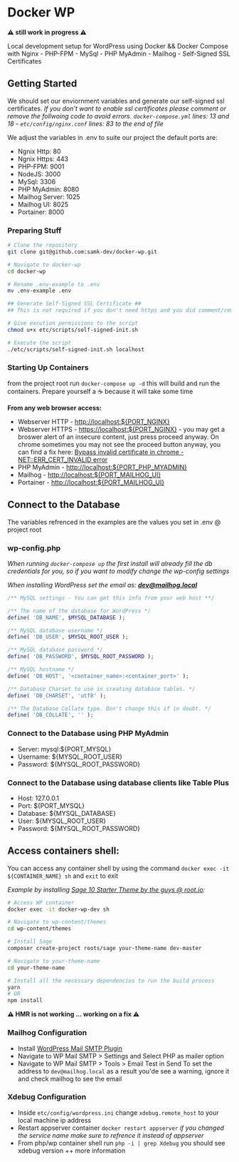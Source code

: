 # Docker WP

**⚠️ still work in progress ⚠️**

Local development setup for WordPress using Docker && Docker Compose with Nginx - PHP-FPM - MySql - PHP MyAdmin - Mailhog - Self-Signed SSL Certificates

## Getting Started

We should set our enviornment variables and generate our self-signed ssl certificates. _If you don't want to enable ssl certificates please comment or remove the follwoing code to avoid errors. `docker-compose.yml` lines: 13 and 18 - `etc/config/nginx.conf` lines: 83 to the end of file_

We adjust the variables in .env to suite our project the default ports are:

-   Ngnix Http: 80
-   Ngnix Https: 443
-   PHP-FPM: 9001
-   NodeJS: 3000
-   MySql: 3306
-   PHP MyAdmin: 8080
-   Mailhog Server: 1025
-   Mailhog UI: 8025
-   Portainer: 8000

### Preparing Stuff

```bash
# Clone the repository
git clone git@github.com:samk-dev/docker-wp.git

# Navigate to docker-wp
cd docker-wp

# Rename .env-example to .env
mv .env-example .env

## Generate Self-Signed SSL Certificate ##
## This is not required if you don't need https and you did comment/remove the ssl settings ##

# Give excution permissions to the script
chmod u+x etc/scripts/self-signed-init.sh

# Execute the script
./etc/scripts/self-signed-init.sh localhost
```

### Starting Up Containers

from the project root run `docker-compose up -d` this will build and run the containers. Prepare yourself a ☕️ because it will take some time

**From any web browser access:**

-   Webserver HTTP - [http://localhost:${PORT_NGINX}](http://localhost)
-   Webserver HTTPS - [https://localhost:${PORT_NGINX}](https://localhost) - you may get a broswer alert of an insecure content, just press proceed anyway. On chrome sometimes you may not see the proceed button anyway, you can find a fix here: [Bypass invalid certificate in chrome - NET::ERR_CERT_INVALID error](https://dblazeski.medium.com/chrome-bypass-net-err-cert-invalid-for-development-daefae43eb12)
-   PHP MyAdmin - [http://localhost:${PORT_PHP_MYADMIN}](http://localhost:8080)
-   Mailhog - [http://localhost:${PORT_MAILHOG_UI}](http://localhost:8025)
-   Portainer - [http://localhost:${PORT_MAILHOG_UI}](http://localhost:8025)

## Connect to the Database

The variables refrenced in the examples are the values you set in .env @ project root

### wp-config.php

_When running `docker-compose up` the first install will already fill the db credentials for you, so if you want to modify change the wp-config settings_

_When installing WordPress set the email as: **dev@mailhog.local**_

```php
/** MySQL settings - You can get this info from your web host **/

/** The name of the database for WordPress */
define( 'DB_NAME', $MYSQL_DATABASE );

/** MySQL database username */
define( 'DB_USER', $MYSQL_ROOT_USER );

/** MySQL database password */
define( 'DB_PASSWORD', $MYSQL_ROOT_PASSWORD );

/** MySQL hostname */
define( 'DB_HOST', '<container_name>:<container_port>' );

/** Database Charset to use in creating database tables. */
define( 'DB_CHARSET', 'utf8' );

/** The Database Collate type. Don't change this if in doubt. */
define( 'DB_COLLATE', '' );
```

### Connect to the Database using PHP MyAdmin

-   Server: mysql:${PORT_MYSQL}
-   Username: ${MYSQL_ROOT_USER}
-   Password: ${MYSQL_ROOT_PASSWORD}

### Connect to the Database using database clients like Table Plus

-   Host: 127.0.0.1
-   Port: ${PORT_MYSQL}
-   Database: ${MYSQL_DATABASE}
-   User: ${MYSQL_ROOT_USER}
-   Password: ${MYSQL_ROOT_PASSWORD}

## Access containers shell:

You can access any container shell by using the command `docker exec -it ${CONTAINER_NAME} sh` and `exit` to exit

_Example by installing [Sage 10 Starter Theme by the guys @ root.io](https://roots.io/sage/):_

```bash
# Access WP container
docker exec -it docker-wp-dev sh

# Navigate to wp-content/themes
cd wp-content/themes

# Install Sage
composer create-project roots/sage your-theme-name dev-master

# Navigate to your-theme-name
cd your-theme-name

# Install all the necessary dependencies to run the build process
yarn
# OR
npm install
```

**⚠️ HMR is not working ... working on a fix ⚠️**

### Mailhog Configuration

-   Install [WordPress Mail SMTP Plugin](https://wordpress.org/plugins/wp-mail-smtp/)
-   Navigate to WP Mail SMTP > Settings and Select PHP as mailer option
-   Navigate to WP Mail SMTP > Tools > Email Test
    in Send To set the address to `dev@mailhog.local` as a result you'de see a warning, ignore it and check mailhog to see the email

### Xdebug Configuration

-   Inside `etc/config/wordpress.ini` change `xdebug.remote_host` to your local machine ip address
-   Restart appserver container `docker restart appserver` _if you changed the service name make sure to refrence it instead of appserver_
-   From php/wp container shell run `php -i | grep Xdebug` you should see xdebug version ++ more information
